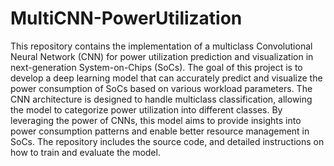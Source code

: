 # MultiCNN-PowerUtilization
This repository contains the implementation of a multiclass Convolutional Neural Network (CNN) for power utilization prediction and visualization in next-generation System-on-Chips (SoCs). The goal of this project is to develop a deep learning model that can accurately predict and visualize the power consumption of SoCs based on various workload parameters. The CNN architecture is designed to handle multiclass classification, allowing the model to categorize power utilization into different classes. By leveraging the power of CNNs, this model aims to provide insights into power consumption patterns and enable better resource management in SoCs. The repository includes the source code, and detailed instructions on how to train and evaluate the model.

